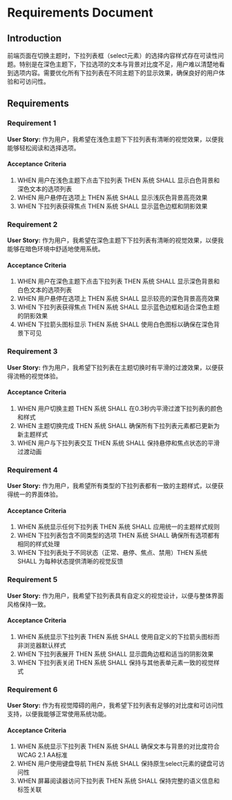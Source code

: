 # Requirements Document

## Introduction

前端页面在切换主题时，下拉列表框（select元素）的选择内容样式存在可读性问题。特别是在深色主题下，下拉选项的文本与背景对比度不足，用户难以清楚地看到选项内容。需要优化所有下拉列表在不同主题下的显示效果，确保良好的用户体验和可访问性。

## Requirements

### Requirement 1

**User Story:** 作为用户，我希望在浅色主题下下拉列表有清晰的视觉效果，以便我能够轻松阅读和选择选项。

#### Acceptance Criteria

1. WHEN 用户在浅色主题下点击下拉列表 THEN 系统 SHALL 显示白色背景和深色文本的选项列表
2. WHEN 用户悬停在选项上 THEN 系统 SHALL 显示浅灰色背景高亮效果
3. WHEN 下拉列表获得焦点 THEN 系统 SHALL 显示蓝色边框和阴影效果

### Requirement 2

**User Story:** 作为用户，我希望在深色主题下下拉列表有清晰的视觉效果，以便我能够在暗色环境中舒适地使用系统。

#### Acceptance Criteria

1. WHEN 用户在深色主题下点击下拉列表 THEN 系统 SHALL 显示深色背景和白色文本的选项列表
2. WHEN 用户悬停在选项上 THEN 系统 SHALL 显示较亮的深色背景高亮效果
3. WHEN 下拉列表获得焦点 THEN 系统 SHALL 显示蓝色边框和适合深色主题的阴影效果
4. WHEN 下拉箭头图标显示 THEN 系统 SHALL 使用白色图标以确保在深色背景下可见

### Requirement 3

**User Story:** 作为用户，我希望下拉列表在主题切换时有平滑的过渡效果，以便获得流畅的视觉体验。

#### Acceptance Criteria

1. WHEN 用户切换主题 THEN 系统 SHALL 在0.3秒内平滑过渡下拉列表的颜色和样式
2. WHEN 主题切换完成 THEN 系统 SHALL 确保所有下拉列表元素都已更新为新主题样式
3. WHEN 用户与下拉列表交互 THEN 系统 SHALL 保持悬停和焦点状态的平滑过渡动画

### Requirement 4

**User Story:** 作为用户，我希望所有类型的下拉列表都有一致的主题样式，以便获得统一的界面体验。

#### Acceptance Criteria

1. WHEN 系统显示任何下拉列表 THEN 系统 SHALL 应用统一的主题样式规则
2. WHEN 下拉列表包含不同类型的选项 THEN 系统 SHALL 确保所有选项都有相同的样式处理
3. WHEN 下拉列表处于不同状态（正常、悬停、焦点、禁用）THEN 系统 SHALL 为每种状态提供清晰的视觉反馈

### Requirement 5

**User Story:** 作为用户，我希望下拉列表具有自定义的视觉设计，以便与整体界面风格保持一致。

#### Acceptance Criteria

1. WHEN 系统显示下拉列表 THEN 系统 SHALL 使用自定义的下拉箭头图标而非浏览器默认样式
2. WHEN 下拉列表展开 THEN 系统 SHALL 显示圆角边框和适当的阴影效果
3. WHEN 下拉列表关闭 THEN 系统 SHALL 保持与其他表单元素一致的视觉样式

### Requirement 6

**User Story:** 作为有视觉障碍的用户，我希望下拉列表有足够的对比度和可访问性支持，以便我能够正常使用系统功能。

#### Acceptance Criteria

1. WHEN 系统显示下拉列表 THEN 系统 SHALL 确保文本与背景的对比度符合WCAG 2.1 AA标准
2. WHEN 用户使用键盘导航 THEN 系统 SHALL 保持原生select元素的键盘可访问性
3. WHEN 屏幕阅读器访问下拉列表 THEN 系统 SHALL 保持完整的语义信息和标签关联